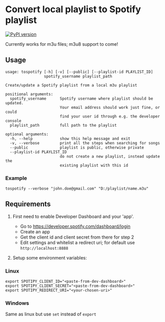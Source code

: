 # Convert local playlist to Spotify playlist

[![PyPI version](https://badge.fury.io/py/tospotify.svg)](https://badge.fury.io/py/tospotify)

Currently works for m3u files; m3u8 support to come!

## Usage

    usage: tospotify [-h] [-v] [--public] [--playlist-id PLAYLIST_ID]
                     spotify_username playlist_path
    
    Create/update a Spotify playlist from a local m3u playlist
    
    positional arguments:
      spotify_username      Spotify username where playlist should be updated.
                            Your email address should work just fine, or could
                            find your user id through e.g. the developer console
      playlist_path         full path to the playlist
    
    optional arguments:
      -h, --help            show this help message and exit
      -v, --verbose         print all the steps when searching for songs
      --public              playlist is public, otherwise private
      --playlist-id PLAYLIST_ID
                            do not create a new playlist, instead update the
                            existing playlist with this id
                            
### Example
    tospotify --verbose "john.doe@gmail.com" "D:/playlist/name.m3u"


## Requirements
1. First need to enable Developer Dashboard and your 'app'.

    - Go to https://developer.spotify.com/dashboard/login
    - Create an app
    - Get the client id and client secret from there for step 2
    - Edit settings and whitelist a redirect uri; for default use `http://localhost:8888`
    
2. Setup some environment variables:

### Linux

    export SPOTIPY_CLIENT_ID="<paste-from-dev-dashboard>"
    export SPOTIPY_CLIENT_SECRET="<paste-from-dev-dashboard>"
    export SPOTIPY_REDIRECT_URI="<your-chosen-uri>"
    
### Windows
Same as linux but use `set` instead of `export`
    
